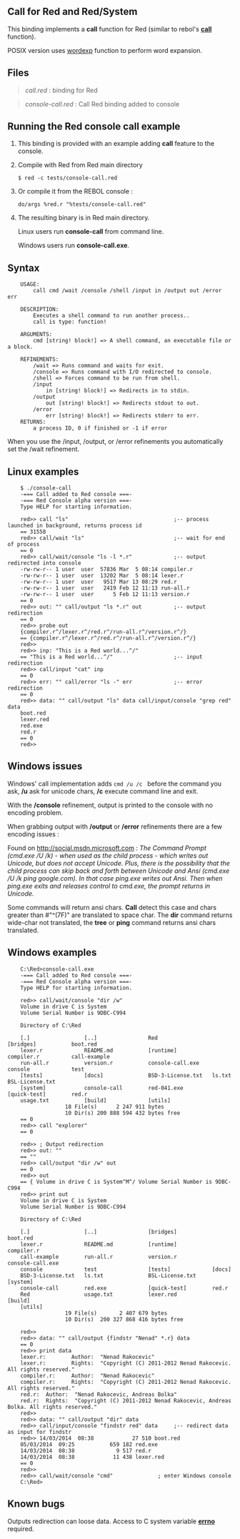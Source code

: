 Call for Red and Red/System
------------------------

This binding implements a **call** function for Red (similar to rebol's **[call](http://rebol.com/docs/shell.html)** function).

POSIX version uses [wordexp](http://pubs.opengroup.org/onlinepubs/9699919799/functions/wordexp.html) function to perform word expansion.

Files
------------------------

>*call.red* : binding for Red

>*console-call.red* : Call Red binding added to console

Running the Red console call example
------------------------

1. This binding is provided with an example adding **call** feature to the console.

1. Compile with Red from Red main directory

    `$ red -c tests/console-call.red`

1. Or compile it from the REBOL console :

    `do/args %red.r "%tests/console-call.red"`

1. The resulting binary is in Red main directory.

    Linux users run **console-call** from command line.

    Windows users run **console-call.exe**.

Syntax
------------------------

		USAGE:
			call cmd /wait /console /shell /input in /output out /error err

		DESCRIPTION:
			Executes a shell command to run another process..
			call is type: function!

		ARGUMENTS:
			cmd [string! block!] => A shell command, an executable file or a block.

		REFINEMENTS:
			/wait => Runs command and waits for exit.
			/console => Runs command with I/O redirected to console.
			/shell => Forces command to be run from shell.
			/input
				in [string! block!] => Redirects in to stdin.
			/output
				out [string! block!] => Redirects stdout to out.
			/error
				err [string! block!] => Redirects stderr to err.
		RETURNS:
			a process ID, 0 if finished or -1 if error

When you use the /input, /output, or /error refinements you automatically set the /wait refinement.

Linux examples
------------------------

		$ ./console-call
		-=== Call added to Red console ===-
		-=== Red Console alpha version ===-
		Type HELP for starting information.

		red>> call "ls"                                 ;-- process launched in background, returns process id
		== 31558
		red>> call/wait "ls"                            ;-- wait for end of process
		== 0
		red>> call/wait/console "ls -l *.r"             ;-- output redirected into console
		-rw-rw-r-- 1 user  user  57836 Mar  5 08:14 compiler.r
		-rw-rw-r-- 1 user  user  13202 Mar  5 08:14 lexer.r
		-rw-rw-r-- 1 user  user   9517 Mar 13 08:29 red.r
		-rw-rw-r-- 1 user  user   2419 Feb 12 11:13 run-all.r
		-rw-rw-r-- 1 user  user      5 Feb 12 11:13 version.r
		== 0
		red>> out: "" call/output "ls *.r" out          ;-- output redirection
		== 0
		red>> probe out
		{compiler.r^/lexer.r^/red.r^/run-all.r^/version.r^/}
		== {compiler.r^/lexer.r^/red.r^/run-all.r^/version.r^/}
		red>>
		red>> inp: "This is a Red world...^/"
		== "This is a Red world...^/"                   ;-- input redirection
		red>> call/input "cat" inp
		== 0
		red>> err: "" call/error "ls -" err             ;-- error redirection
		== 0
		red>> data: "" call/output "ls" data call/input/console "grep red" data
		boot.red
		lexer.red
		red.exe
		red.r
		== 0
		red>>


Windows issues
------------------------

Windows' call implementation adds `cmd /u /c ` before the command you ask, **/u** ask for unicode chars,
**/c** execute command line and exit.

With the **/console** refinement, output is printed to the console with no encoding problem.

When grabbing output with **/output** or **/error** refinements there are a few encoding issues :

Found on http://social.msdn.microsoft.com :
*The Command Prompt (cmd.exe /U /k) - when used as the child process - which writes out Unicode, but does not accept Unicode.
Plus, there is the possibility that the child process can skip back and forth between Unicode and Ansi (cmd.exe /U /k ping google.com).
In that case ping.exe writes out Ansi.  Then when ping.exe exits and releases control to cmd.exe, the prompt returns in Unicode.*

Some commands will return ansi chars. **Call** detect this case and chars greater than #"^(7F)" are translated to space char.
The **dir** command returns wide-char not translated, the **tree** or **ping** command returns ansi chars translated.

Windows examples
------------------------

        C:\Red>console-call.exe
        -=== Call added to Red console ===-
        -=== Red Console alpha version ===-
        Type HELP for starting information.

        red>> call/wait/console "dir /w"
        Volume in drive C is System
        Volume Serial Number is 9DBC-C994

        Directory of C:\Red

        [.]                 [..]                Red                 [bridges]           boot.red
        lexer.r             README.md           [runtime]           compiler.r          call-example
        run-all.r           version.r           console-call.exe    console             test
        [tests]             [docs]              BSD-3-License.txt   ls.txt              BSL-License.txt
        [system]            console-call        red-041.exe         [quick-test]        red.r
        usage.txt           [build]             [utils]
                      18 File(s)      2 247 911 bytes
                      10 Dir(s) 200 888 594 432 bytes free
        == 0
        red>> call "explorer"
        == 0

        red>> ; Output redirection
        red>> out: ""
        == ""
        red>> call/output "dir /w" out
        == 0
        red>> out
        == { Volume in drive C is System^M^/ Volume Serial Number is 9DBC-C994
        red>> print out
        Volume in drive C is System
        Volume Serial Number is 9DBC-C994

        Directory of C:\Red

        [.]                 [..]                [bridges]           boot.red
        lexer.r             README.md           [runtime]           compiler.r
        call-example        run-all.r           version.r           console-call.exe
        console             test                [tests]             [docs]
        BSD-3-License.txt   ls.txt              BSL-License.txt     [system]
        console-call        red.exe             [quick-test]        red.r
        Red                 usage.txt           lexer.red           [build]
        [utils]
                      19 File(s)       2 407 679 bytes
                      10 Dir(s)  200 327 868 416 bytes free

        red>>
		red>> data: "" call/output {findstr "Nenad" *.r} data
		== 0
		red>> print data
		lexer.r:        Author:  "Nenad Rakocevic"
		lexer.r:        Rights:  "Copyright (C) 2011-2012 Nenad Rakocevic. All rights reserved."
		compiler.r:     Author:  "Nenad Rakocevic"
		compiler.r:     Rights:  "Copyright (C) 2011-2012 Nenad Rakocevic. All rights reserved."
		red.r:  Author:  "Nenad Rakocevic, Andreas Bolka"
		red.r:  Rights:  "Copyright (C) 2011-2012 Nenad Rakocevic, Andreas Bolka. All rights reserved."
        red>>
		red>> data: "" call/output "dir" data
		red>> call/input/console "findstr red" data		;-- redirect data as input for findstr
		red>> 14/03/2014  08:38            27 510 boot.red
		05/03/2014  09:25           659 182 red.exe
		14/03/2014  08:38             9 517 red.r
		14/03/2014  08:38            11 438 lexer.red
		== 0
		red>>
        red>> call/wait/console "cmd"              ; enter Windows console
        C:\Red>

Known bugs
------------------------

Outputs redirection can loose data. Access to C system variable **[errno](http://en.wikipedia.org/wiki/Errno.h)** required.
